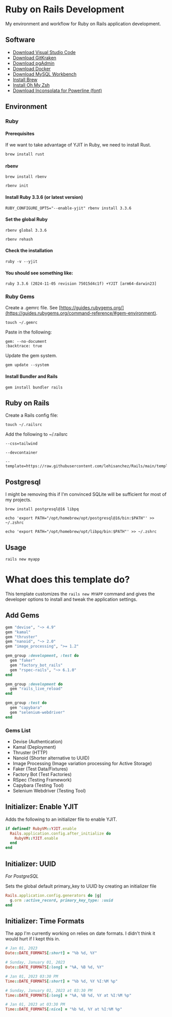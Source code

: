# Ruby on Rails Development

My environment and workflow for Ruby on Rails application development.

## Software

- [Download Visual Studio Code](https://code.visualstudio.com/download)
- [Download GitKraken](https://www.gitkraken.com/download)
- [Download pgAdmin](https://www.pgadmin.org/download/)
- [Download Docker](https://www.docker.com/products/docker-desktop/)
- [Download MySQL Workbench](https://dev.mysql.com/downloads/workbench/)
- [Install Brew](https://brew.sh/)
- [Install Oh My Zsh](https://ohmyz.sh/)
- [Download Inconsolata for Powerline (font)](https://github.com/powerline/fonts/tree/master/Inconsolata)

## Environment

### Ruby

#### Prerequisites

If we want to take advantage of YJIT in Ruby, we need to install Rust.

```bash
brew install rust
```

#### rbenv

```shell
brew install rbenv
```

```shell
rbenv init
```

#### Install Ruby 3.3.6 (or latest version)

```shell
RUBY_CONFIGURE_OPTS="--enable-yjit" rbenv install 3.3.6
```

#### Set the global Ruby

```shell
rbenv global 3.3.6
```

```shell
rbenv rehash
```

#### Check the installation

```shell
ruby -v --yjit
```

#### You should see something like:

```shell
ruby 3.3.6 (2024-11-05 revision 75015d4c1f) +YJIT [arm64-darwin23]
```

### Ruby Gems

Create a .gemrc file. See [https://guides.rubygems.org/](https://guides.rubygems.org/command-reference/#gem-environment).

```shell
touch ~/.gemrc
```

Paste in the following:

```text
gem: --no-document
:backtrace: true
```

Update the gem system.

```shell
gem update --system
```

#### Install Bundler and Rails

```shell
gem install bundler rails
```

## Ruby on Rails

Create a Rails config file:

```shell
touch ~/.railsrc
```

Add the following to ~/.railsrc

```text
--css=tailwind

--devcontainer

--template=https://raw.githubusercontent.com/lehisanchez/Rails/main/template.rb
```

## Postgresql

I might be removing this if I'm convinced SQLite will be sufficient for most of my projects.

```shell
brew install postgresql@16 libpq
```

```shell
echo 'export PATH="/opt/homebrew/opt/postgresql@16/bin:$PATH"' >> ~/.zshrc
```

```shell
echo 'export PATH="/opt/homebrew/opt/libpq/bin:$PATH"' >> ~/.zshrc
```

## Usage

```shell
rails new myapp
```

# What does this template do?

This template customizes the `rails new MYAPP` command and gives the developer options to install and tweak the application settings.

## Add Gems

```Ruby
gem "devise", "~> 4.9"
gem "kamal"
gem "thruster"
gem "nanoid", "~> 2.0"
gem "image_processing", ">= 1.2"

gem_group :development, :test do
  gem "faker"
  gem "factory_bot_rails"
  gem "rspec-rails", "~> 6.1.0"
end

gem_group :development do
  gem "rails_live_reload"
end

gem_group :test do
  gem "capybara"
  gem "selenium-webdriver"
end
```

### Gems List

- Devise (Authentication)
- Kamal (Deployment)
- Thruster (HTTP)
- Nanoid (Shorter alternative to UUID)
- Image Processing (Image variation processing for Active Storage)
- Faker (Test Data/Fixtures)
- Factory Bot (Test Factories)
- RSpec (Testing Framework)
- Capybara (Testing Tool)
- Selenium Webdriver (Testing Tool)


## Initializer: Enable YJIT

Adds the following to an initializer file to enable YJIT.

```ruby
if defined? RubyVM::YJIT.enable
  Rails.application.config.after_initialize do
    RubyVM::YJIT.enable
  end
end
```

## Initializer: UUID

_For PostgreSQL_

Sets the global default primary_key to UUID by creating an initializer file

```ruby
Rails.application.config.generators do |g|
  g.orm :active_record, primary_key_type: :uuid
end
```

## Initializer: Time Formats

The app I'm currently working on relies on date formats. I didn't think it would hurt if I kept this in.

```ruby
# Jan 01, 2023
Date::DATE_FORMATS[:short] = "%b %d, %Y"

# Sunday, January 01, 2023
Date::DATE_FORMATS[:long] = "%A, %B %d, %Y"

# Jan 01, 2023 03:30 PM
Time::DATE_FORMATS[:short] = "%b %d, %Y %I:%M %p"

# Sunday, January 01, 2023 at 03:30 PM
Time::DATE_FORMATS[:long] = "%A, %B %d, %Y at %I:%M %p"

# Jan 01, 2023 at 03:30 PM
Time::DATE_FORMATS[:nice] = "%b %d, %Y at %I:%M %p"
```
